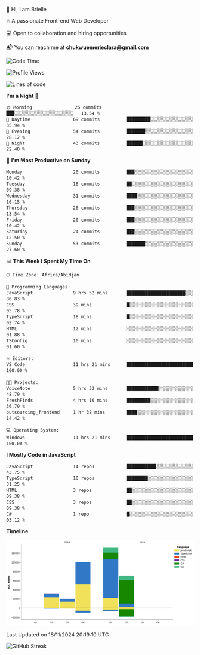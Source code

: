 <div align="left">
  <p>👋 Hi, I am Brielle</p>
  <p>🔥 A passionate Front-end Web Developer</p>
  <p>💻 Open to collaboration and hiring opportunities</p>
  <p>📬 You can reach me at <strong>chukwuemerieclara@gmail.com</strong></p>
</div>


 
 <!--START_SECTION:waka-->
![Code Time](http://img.shields.io/badge/Code%20Time-329%20hrs%2048%20mins-blue)

![Profile Views](http://img.shields.io/badge/Profile%20Views-30-blue)

![Lines of code](https://img.shields.io/badge/From%20Hello%20World%20I%27ve%20Written-125.6%20thousand%20lines%20of%20code-blue)

**I'm a Night 🦉** 

```text
🌞 Morning                26 commits          ███░░░░░░░░░░░░░░░░░░░░░░   13.54 % 
🌆 Daytime                69 commits          █████████░░░░░░░░░░░░░░░░   35.94 % 
🌃 Evening                54 commits          ███████░░░░░░░░░░░░░░░░░░   28.12 % 
🌙 Night                  43 commits          ██████░░░░░░░░░░░░░░░░░░░   22.40 % 
```
📅 **I'm Most Productive on Sunday** 

```text
Monday                   20 commits          ███░░░░░░░░░░░░░░░░░░░░░░   10.42 % 
Tuesday                  18 commits          ██░░░░░░░░░░░░░░░░░░░░░░░   09.38 % 
Wednesday                31 commits          ████░░░░░░░░░░░░░░░░░░░░░   16.15 % 
Thursday                 26 commits          ███░░░░░░░░░░░░░░░░░░░░░░   13.54 % 
Friday                   20 commits          ███░░░░░░░░░░░░░░░░░░░░░░   10.42 % 
Saturday                 24 commits          ███░░░░░░░░░░░░░░░░░░░░░░   12.50 % 
Sunday                   53 commits          ███████░░░░░░░░░░░░░░░░░░   27.60 % 
```


📊 **This Week I Spent My Time On** 

```text
🕑︎ Time Zone: Africa/Abidjan

💬 Programming Languages: 
JavaScript               9 hrs 52 mins       ██████████████████████░░░   86.83 % 
CSS                      39 mins             █░░░░░░░░░░░░░░░░░░░░░░░░   05.78 % 
TypeScript               18 mins             █░░░░░░░░░░░░░░░░░░░░░░░░   02.74 % 
HTML                     12 mins             ░░░░░░░░░░░░░░░░░░░░░░░░░   01.88 % 
TSConfig                 10 mins             ░░░░░░░░░░░░░░░░░░░░░░░░░   01.60 % 

🔥 Editors: 
VS Code                  11 hrs 21 mins      █████████████████████████   100.00 % 

🐱‍💻 Projects: 
VoiceNote                5 hrs 32 mins       ████████████░░░░░░░░░░░░░   48.79 % 
FreshFinds               4 hrs 10 mins       █████████░░░░░░░░░░░░░░░░   36.79 % 
outsourcing_frontend     1 hr 38 mins        ████░░░░░░░░░░░░░░░░░░░░░   14.42 % 

💻 Operating System: 
Windows                  11 hrs 21 mins      █████████████████████████   100.00 % 
```

**I Mostly Code in JavaScript** 

```text
JavaScript               14 repos            ███████████░░░░░░░░░░░░░░   43.75 % 
TypeScript               10 repos            ████████░░░░░░░░░░░░░░░░░   31.25 % 
HTML                     3 repos             ██░░░░░░░░░░░░░░░░░░░░░░░   09.38 % 
CSS                      3 repos             ██░░░░░░░░░░░░░░░░░░░░░░░   09.38 % 
C#                       1 repo              █░░░░░░░░░░░░░░░░░░░░░░░░   03.12 % 
```



**Timeline**

![Lines of Code chart](https://raw.githubusercontent.com/Brielle28/Brielle28/main/assets/bar_graph.png)


 Last Updated on 18/11/2024 20:19:10 UTC
<!--END_SECTION:waka-->

![GitHub Streak](https://github-readme-streak-stats.herokuapp.com/?user=Brielle28)



